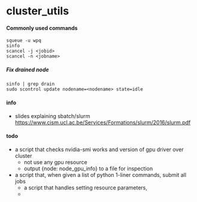 # cluster_utils

#### Commonly used commands

```
squeue -u wpq
sinfo
scancel -j <jobid>
scancel -n <jobname>
```

##### Fix drained node

```
sinfo | grep drain
sudo scontrol update nodename=<nodename> state=idle
```


#### info 

- slides explaining sbatch/slurm https://www.cism.ucl.ac.be/Services/Formations/slurm/2016/slurm.pdf


#### todo 


- a script that checks nvidia-smi works and version of gpu driver over cluster
    - not use any gpu resource
    - output {node: node_gpu_info} to a file for inspection
- a script that, when given a list of python 1-liner commands, submit all jobs 
    - a script that handles setting resource parameters, 
    - 
